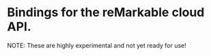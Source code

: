 # Bindings for the reMarkable cloud API.

NOTE: These are highly experimental and not yet ready for use!
